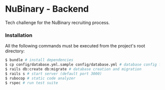 # NuBinary - Backend

Tech challenge for the NuBinary recruiting process.

### Installation

All the following commands must be executed from the project's root directory:

```bash
$ bundle # install dependencies
$ cp config/database.yml.sample config/database.yml # database config file (check credentials here)
$ rails db:create db:migrate # database creation and migration
$ rails s # start server (default port 3000)
$ rubocop # static code analyzer
$ rspec # run test suite
```
